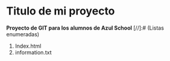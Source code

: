 # Titulo de mi proyecto
**Proyecto de GIT para los alumnos de Azul School**
[//]:# (Listas enumeradas)

1. Index.html
2. information.txt